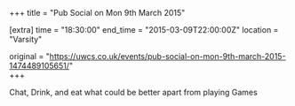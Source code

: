 +++
title = "Pub Social on Mon 9th March 2015"

[extra]
time = "18:30:00"
end_time = "2015-03-09T22:00:00Z"
location = "Varsity"

original = "https://uwcs.co.uk/events/pub-social-on-mon-9th-march-2015-1474489105651/"    
+++

Chat, Drink, and eat what could be better apart from playing Games

